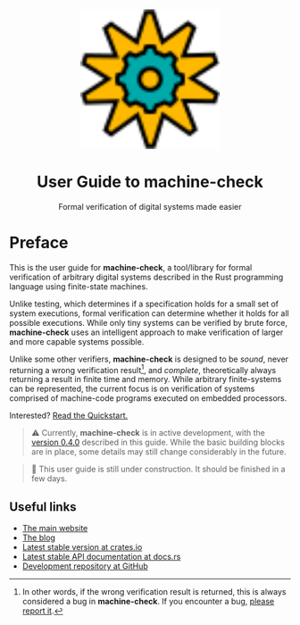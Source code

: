 <img src="images/logo.svg" width="250" style="margin: 3em; margin-left: auto; margin-right: auto; display:block">
<div style="text-align: center">
<h1>User Guide to machine-check</h1>
Formal verification of digital systems made easier
</div>

# Preface

This is the user guide for **machine-check**, a tool/library for formal verification of arbitrary digital systems described in the Rust programming language using finite-state machines.

Unlike testing, which determines if a specification holds for a small set of system executions, formal verification can determine whether it holds for all possible executions. While only tiny systems can be verified by brute force, **machine-check** uses an intelligent approach to make verification of larger and more capable systems possible.

Unlike some other verifiers, **machine-check** is designed to be *sound*, never returning a wrong verification result[^1], and *complete*, theoretically always returning a result in finite time and memory. While arbitrary finite-systems can be represented, the current focus is on verification of systems comprised of machine-code programs executed on embedded processors.

Interested? [Read the Quickstart.](./machine-check/ch2_quickstart.md)

> &#x26A0;&#xFE0F; Currently, **machine-check** is in active development, with the [version 0.4.0](https://crates.io/crates/machine-check/0.4.0) described in this guide. While the basic building blocks are in place, some details may still change considerably in the future.
>

>
> &#x1F6A7; This user guide is still under construction. 
> It should be finished in a few days.
>

## Useful links
 - [The main website](https://machine-check.org/)
 - [The blog](https://machine-check.org/blog/)
 - [Latest stable version at crates.io](https://crates.io/crates/machine-check)
 - [Latest stable API documentation at docs.rs](https://docs.rs/machine-check/)
 - [Development repository at GitHub](https://github.com/onderjan/machine-check)

[^1]: In other words, if the wrong verification result is returned, this is always considered a bug in **machine-check**. If you encounter a bug, [please report it](https://github.com/onderjan/machine-check/issues).
